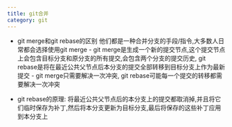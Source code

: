 ```yaml
---
title: git合并
category: git
---
```

- git merge和git rebase的区别
他们都是一种合并分支的手段/指令,大多数人日常都会选择使用git merge
        - git merge是生成一个新的提交节点,这个提交节点上会包含目标分支和原分支的所有提交,会包含两个分支的提交历史, git rebase是将在最近公共父节点后本分支的提交全部转移到目标分支上作为最新提交
        - git merge只需要解决一次冲突, git rebase可能每一个提交的转移都需要解决一次冲突

- git rebase的原理:
将最近公共父节点后的本分支上的提交都取消掉,并且将它们临时保存为补丁,然后将本分支更新为目标分支,最后将保存的这些补丁应用到本分支上
